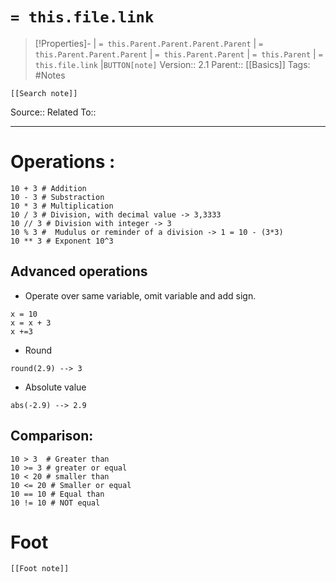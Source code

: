# `= this.file.link`
>[!Properties]- | `= this.Parent.Parent.Parent.Parent` |  `= this.Parent.Parent.Parent` | `= this.Parent.Parent` | `= this.Parent` | `= this.file.link` |`BUTTON[note]` 
>Version:: 2.1
>Parent:: [[Basics]]
>Tags: #Notes
```meta-bind-embed
[[Search note]]
```
Source::
Related To::
***
# Operations :

```
10 + 3 # Addition
10 - 3 # Substraction
10 * 3 # Multiplication
10 / 3 # Division, with decimal value -> 3,3333
10 // 3 # Division with integer -> 3
10 % 3 #  Mudulus or reminder of a division -> 1 = 10 - (3*3)
10 ** 3 # Exponent 10^3

```

## Advanced operations

- Operate over same variable, omit variable and add sign.
```
x = 10
x = x + 3
x +=3
```

- Round
```
round(2.9) --> 3
```

- Absolute value
```
abs(-2.9) --> 2.9
```

## Comparison:

```
10 > 3  # Greater than
10 >= 3 # greater or equal
10 < 20 # smaller than
10 <= 20 # Smaller or equal
10 == 10 # Equal than 
10 != 10 # NOT equal
```


# Foot
```meta-bind-embed
[[Foot note]]
``` 
